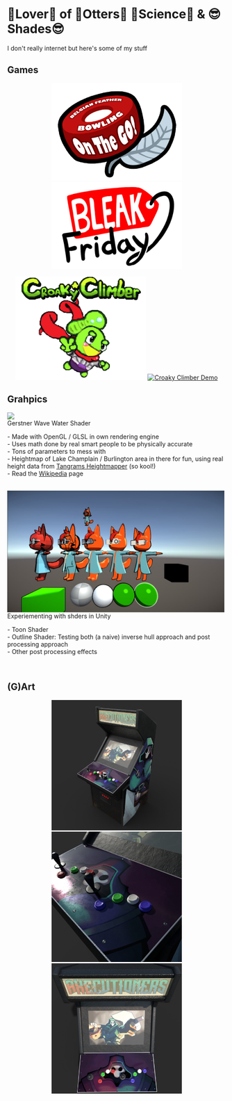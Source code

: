 # 💙Lover💙 of 🦦Otters🦦 🧪Science🧪 & 😎Shades😎
I don't really internet but here's some of my stuff

## Games
<div align="center">
<a href="https://vxheme.itch.io/bfb-on-the-go"><img src="BFB_Logo.png" width="300px"></a>
<a href="https://vxheme.itch.io/bleak-friday"><img src="Bleak_Friday_Logo.png" width="300px"></a>
  
<a href="https://vxheme.itch.io/croaky-climber"><img src="Croaky-Climber_Logo.png" width="300px"></a>
[![Croaky Climber Demo](https://markdown-videos-api.jorgenkh.no/url?url=https%3A%2F%2Fwww.youtube.com%2Fwatch%3Fv%3Drxz8HeoPqgQ)](https://www.youtube.com/watch?v=rxz8HeoPqgQ)
</div>


## Grahpics
<a href="https://github.com/Joshua-S-C/gpr200-fa2023-joshua-sinclair-chong"><img mg align="left" src="Preview_Waves.gif" width="500px"></a>
  
Gerstner Wave Water Shader

\- Made with OpenGL / GLSL in own rendering engine  
\- Uses math done by real smart people to be physically accurate  
\- Tons of parameters to mess with  
\- Heightmap of Lake Champlain / Burlington area in there for fun, using real height data from [Tangrams Heightmapper](https://tangrams.github.io/heightmapper/) (so kool!)  
\- Read the [Wikipedia](https://en.wikipedia.org/wiki/Trochoidal_wave) page

<br clear="left"/>

<img mg align="left" src="Preview_Shaders-Testing.jpg" width="500px">

Experiementing with shders in Unity

\- Toon Shader  
\- Outline Shader: Testing both (a naive) inverse hull approach and post processing approach  
\- Other post processing effects  

<br clear="left"/>

## (G)Art
<div align="center">
<img src="Cabinet_Render_1.jpg" width="300px">
<img src="Cabinet_Render_2.jpg" width="300px">
<img src="Cabinet_Render_3.jpg" width="300px">
</div>

<!--- TODO: Use gifs lol
<a href="https://vxheme.itch.io/bfb-on-the-go"><img src="Preview_BFB.gif"></a>
<a href="https://vxheme.itch.io/bleak-friday"><img src="Preview_Bleak-Friday.gif"></a>
<a href="https://vxheme.itch.io/croaky-climber"><img src="Preview_Croaky-Climber.gif"></a>
